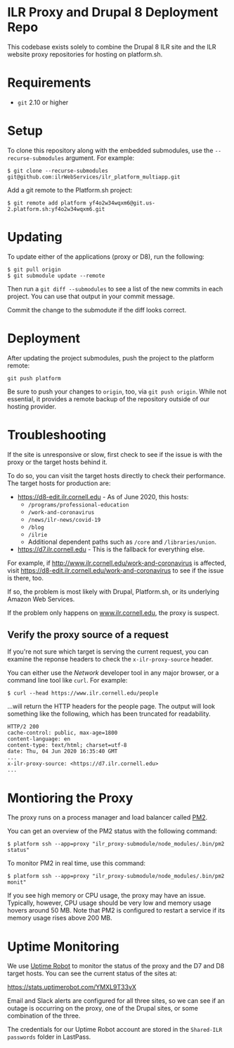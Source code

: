 # ILR Proxy and Drupal 8 Deployment Repo

This codebase exists solely to combine the Drupal 8 ILR site and the ILR website proxy repositories for hosting on platform.sh.

# Requirements

- `git` 2.10 or higher

# Setup

To clone this repository along with the embedded submodules, use the `--recurse-submodules` argument. For example:

```
$ git clone --recurse-submodules git@github.com:ilrWebServices/ilr_platform_multiapp.git
```

Add a git remote to the Platform.sh project:

```
$ git remote add platform yf4o2w34wqxm6@git.us-2.platform.sh:yf4o2w34wqxm6.git
```

# Updating

To update either of the applications (proxy or D8), run the following:

```
$ git pull origin
$ git submodule update --remote
```

Then run a `git diff --submodules` to see a list of the new commits in each project. You can use that output in your commit message.

Commit the change to the submodute if the diff looks correct.

# Deployment

After updating the project submodules, push the project to the platform remote:

```
git push platform
```

Be sure to push your changes to `origin`, too, via `git push origin`. While not essential, it provides a remote backup of the repository outside of our hosting provider.

# Troubleshooting

If the site is unresponsive or slow, first check to see if the issue is with the proxy or the target hosts behind it.

To do so, you can visit the target hosts directly to check their performance. The target hosts for production are:

- https://d8-edit.ilr.cornell.edu - As of June 2020, this hosts:
  - `/programs/professional-education`
  - `/work-and-coronavirus`
  - `/news/ilr-news/covid-19`
  - `/blog`
  - `/ilrie`
  - Additional dependent paths such as `/core` and `/libraries/union`.
- https://d7.ilr.cornell.edu - This is the fallback for everything else.

For example, if http://www.ilr.cornell.edu/work-and-coronavirus is affected, visit https://d8-edit.ilr.cornell.edu/work-and-coronavirus to see if the issue is there, too.

If so, the problem is most likely with Drupal, Platform.sh, or its underlying Amazon Web Services.

If the problem only happens on www.ilr.cornell.edu, the proxy is suspect.

## Verify the proxy source of a request

If you're not sure which target is serving the current request, you can examine the reponse headers to check the `x-ilr-proxy-source` header.

You can either use the _Network_ developer tool in any major browser, or a command line tool like `curl`. For example:

```
$ curl --head https://www.ilr.cornell.edu/people
```

...will return the HTTP headers for the people page. The output will look something like the following, which has been truncated for readability.

```
HTTP/2 200
cache-control: public, max-age=1800
content-language: en
content-type: text/html; charset=utf-8
date: Thu, 04 Jun 2020 16:35:40 GMT
...
x-ilr-proxy-source: <https://d7.ilr.cornell.edu>
...
```

# Montioring the Proxy

The proxy runs on a process manager and load balancer called [PM2][].

You can get an overview of the PM2 status with the following command:

```
$ platform ssh --app=proxy "ilr_proxy-submodule/node_modules/.bin/pm2 status"
```

To monitor PM2 in real time, use this command:

```
$ platform ssh --app=proxy "ilr_proxy-submodule/node_modules/.bin/pm2 monit"
```

If you see high memory or CPU usage, the proxy may have an issue. Typically, however, CPU usage should be very low and memory usage hovers around 50 MB. Note that PM2 is configured to restart a service if its memory usage rises above 200 MB.

# Uptime Monitoring

We use [Uptime Robot][] to monitor the status of the proxy and the D7 and D8 target hosts. You can see the current status of the sites at:

https://stats.uptimerobot.com/YMXL9T33vX

Email and Slack alerts are configured for all three sites, so we can see if an outage is occurring on the proxy, one of the Drupal sites, or some combination of the three.

The credentials for our Uptime Robot account are stored in the `Shared-ILR passwords` folder in LastPass.


[PM2]: https://pm2.keymetrics.io/
[Uptime Robot]: https://uptimerobot.com/
